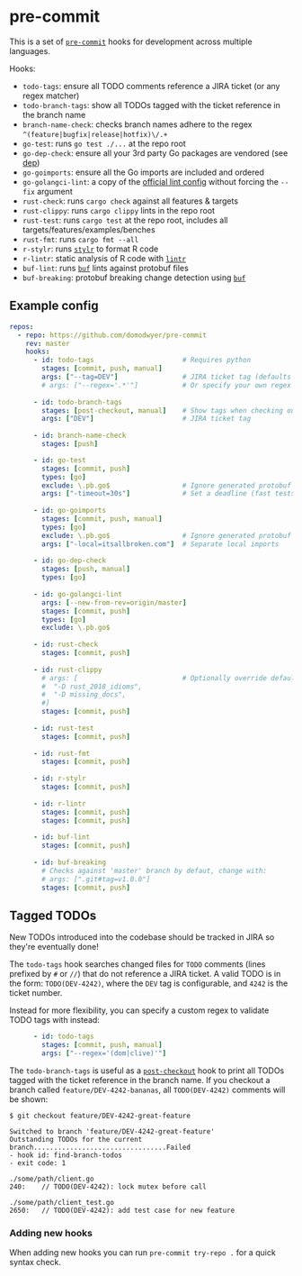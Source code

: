 # pre-commit

This is a set of [`pre-commit`] hooks for development across multiple languages.

Hooks:
* `todo-tags`: ensure all TODO comments reference a JIRA ticket (or any regex matcher)
* `todo-branch-tags`: show all TODOs tagged with the ticket reference in the branch name
* `branch-name-check`: checks branch names adhere to the regex `^(feature|bugfix|release|hotfix)\/.+`
* `go-test`: runs `go test ./...` at the repo root
* `go-dep-check`: ensure all your 3rd party Go packages are vendored (see [dep])
* `go-goimports`: ensure all the Go imports are included and ordered
* `go-golangci-lint`: a copy of the [official lint
  config](https://github.com/golangci/golangci-lint/commit/09677d574ea6cd05141022aa90b88b6598bfa1a1)
  without forcing the `--fix` argument
* `rust-check`: runs `cargo check` against all features & targets
* `rust-clippy`: runs `cargo clippy` lints in the repo root
* `rust-test`: runs `cargo test` at the repo root, includes all targets/features/examples/benches
* `rust-fmt`: runs `cargo fmt --all`
* `r-stylr`: runs [`stylr`] to format R code
* `r-lintr`: static analysis of R code with [`lintr`]
* `buf-lint`: runs [`buf`] lints against protobuf files
* `buf-breaking`: protobuf breaking change detection using [`buf`]

## Example config

```yaml
repos:
  - repo: https://github.com/domodwyer/pre-commit
    rev: master
    hooks:
      - id: todo-tags                      # Requires python
        stages: [commit, push, manual]
        args: ["--tag=DEV"]                # JIRA ticket tag (defaults to DEV)
        # args: ["--regex='.*'"]           # Or specify your own regex
      
      - id: todo-branch-tags
        stages: [post-checkout, manual]    # Show tags when checking out
        args: ["DEV"]                      # JIRA ticket tag
      
      - id: branch-name-check
        stages: [push]

      - id: go-test
        stages: [commit, push]
        types: [go]
        exclude: \.pb.go$                  # Ignore generated protobuf files
        args: ["-timeout=30s"]             # Set a deadline (fast tests == happy developers)
      
      - id: go-goimports
        stages: [commit, push, manual]
        types: [go]
        exclude: \.pb.go$                  # Ignore generated protobuf files
        args: ["-local=itsallbroken.com"]  # Separate local imports
      
      - id: go-dep-check
        stages: [push, manual]
        types: [go]
      
      - id: go-golangci-lint
        args: [--new-from-rev=origin/master]
        stages: [commit, push]
        types: [go]
        exclude: \.pb.go$
      
      - id: rust-check
        stages: [commit, push]
      
      - id: rust-clippy
        # args: [                          # Optionally override default configured lints
        #  "-D rust_2018_idioms",
        #  "-D missing_docs",
        #]
        stages: [commit, push]
      
      - id: rust-test
        stages: [commit, push]
      
      - id: rust-fmt
        stages: [commit, push]
      
      - id: r-stylr
        stages: [commit, push]
      
      - id: r-lintr
        stages: [commit, push]
        stages: [commit, push]
      
      - id: buf-lint
        stages: [commit, push]
      
      - id: buf-breaking
        # Checks against 'master' branch by defaut, change with:
        # args: [".git#tag=v1.0.0"]
        stages: [commit, push]
```

## Tagged TODOs

New TODOs introduced into the codebase should be tracked in JIRA so they're
eventually done!

The `todo-tags` hook searches changed files for `TODO` comments (lines prefixed
by `#` or `//`) that do not reference a JIRA ticket. A valid TODO is in the
form: `TODO(DEV-4242)`, where the `DEV` tag is configurable, and `4242` is the
ticket number.

Instead for more flexibility, you can specify a custom regex to validate TODO
tags with instead:

```yaml
      - id: todo-tags
        stages: [commit, push, manual]
        args: ["--regex='(dom|clive)'"] 
```

The `todo-branch-tags` is useful as a [`post-checkout`] hook to print all TODOs
tagged with the ticket reference in the branch name. If you checkout a branch
called `feature/DEV-4242-bananas`, all `TODO(DEV-4242)` comments will be shown:

```text
$ git checkout feature/DEV-4242-great-feature

Switched to branch 'feature/DEV-4242-great-feature'
Outstanding TODOs for the current branch.................................Failed
- hook id: find-branch-todos
- exit code: 1

./some/path/client.go
240:	// TODO(DEV-4242): lock mutex before call

./some/path/client_test.go
2650:	// TODO(DEV-4242): add test case for new feature
```

### Adding new hooks

When adding new hooks you can run `pre-commit try-repo .` for a quick syntax check.

[`pre-commit`]: https://pre-commit.com
[dep]: https://github.com/golang/dep
[`post-checkout`]: https://git-scm.com/docs/githooks#_post_checkout
[`stylr`]: https://styler.r-lib.org/
[`lintr`]: https://github.com/jimhester/lintr
[`buf`]: https://buf.build/